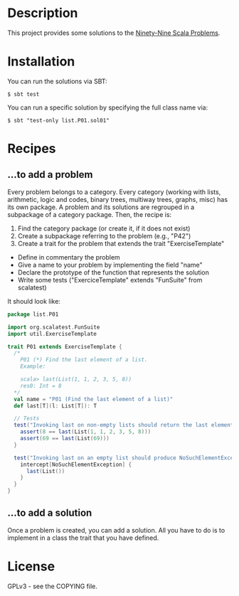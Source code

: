 # Description #
This project provides some solutions to the [Ninety-Nine Scala Problems](http://aperiodic.net/phil/scala/s-99/).

# Installation #
You can run the solutions via SBT:

    $ sbt test

You can run a specific solution by specifying the full class name via:

    $ sbt "test-only list.P01.sol01"

# Recipes #

## ...to add a problem ##

Every  problem belongs  to  a category.   Every  category (working  with
lists,  arithmetic,  logic  and  codes, binary  trees,  multiway  trees,
graphs,  misc) has  its own  package. A  problem and  its solutions  are
regrouped in a subpackage of a category package. Then, the recipe is:
 1. Find the category package (or create it, if it does not exist)
 2. Create a subpackage referring to the problem (e.g., "P42")
 3. Create a trait for the problem that extends the trait
   "ExerciseTemplate"
   * Define in commentary the problem
   * Give a name to your problem by implementing the field "name"
   * Declare the prototype of the function that represents the solution
   * Write  some  tests   ("ExerciceTemplate"  extends  "FunSuite"  from
     scalatest)

It should look like:
```scala
package list.P01

import org.scalatest.FunSuite
import util.ExerciseTemplate

trait P01 extends ExerciseTemplate {
  /*
	P01 (*) Find the last element of a list.
    Example:

    scala> last(List(1, 1, 2, 3, 5, 8))
    res0: Int = 8
  */
  val name = "P01 (Find the last element of a list)"
  def last[T](l: List[T]): T

  // Tests
  test("Invoking last on non-empty lists should return the last element") {
    assert(8 == last(List(1, 1, 2, 3, 5, 8)))
    assert(69 == last(List(69)))
  }

  test("Invoking last on an empty list should produce NoSuchElementException") {
    intercept[NoSuchElementException] {
      last(List())
    }
  }
}
```

## ...to add a solution ##

Once a problem is created, you can add a solution. All you have to do is
to implement in a class the trait that you have defined.

# License #
GPLv3 - see the COPYING file.
